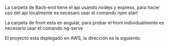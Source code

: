 La carpeta de Back-end  tiene el api usando nodejs y express, para hacer uso del api localmente
es necesaro usar el comando npm start

La carpeta de front esta en angular, para probar el front individualmente
es necesario usar el comando ng-serve

El proyecto esta deplegado en AWS, la dirección es la siguiente:
